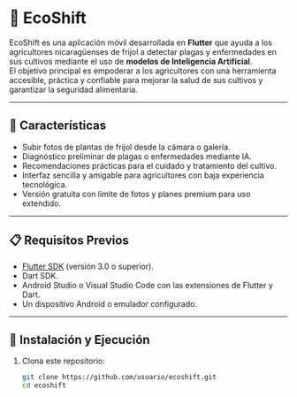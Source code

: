 # 🌱 EcoShift

EcoShift es una aplicación móvil desarrollada en **Flutter** que ayuda a los agricultores nicaragüenses de frijol a detectar plagas y enfermedades en sus cultivos mediante el uso de **modelos de Inteligencia Artificial**.  
El objetivo principal es empoderar a los agricultores con una herramienta accesible, práctica y confiable para mejorar la salud de sus cultivos y garantizar la seguridad alimentaria.

---

## 🚀 Características
- Subir fotos de plantas de frijol desde la cámara o galería.
- Diagnóstico preliminar de plagas o enfermedades mediante IA.
- Recomendaciones prácticas para el cuidado y tratamiento del cultivo.
- Interfaz sencilla y amigable para agricultores con baja experiencia tecnológica.
- Versión gratuita con límite de fotos y planes premium para uso extendido.

---

## 📋 Requisitos Previos
- [Flutter SDK](https://docs.flutter.dev/get-started/install) (versión 3.0 o superior).
- Dart SDK.
- Android Studio o Visual Studio Code con las extensiones de Flutter y Dart.
- Un dispositivo Android o emulador configurado.

---

## 🔧 Instalación y Ejecución
1. Clona este repositorio:
   ```bash
   git clone https://github.com/usuario/ecoshift.git
   cd ecoshift

